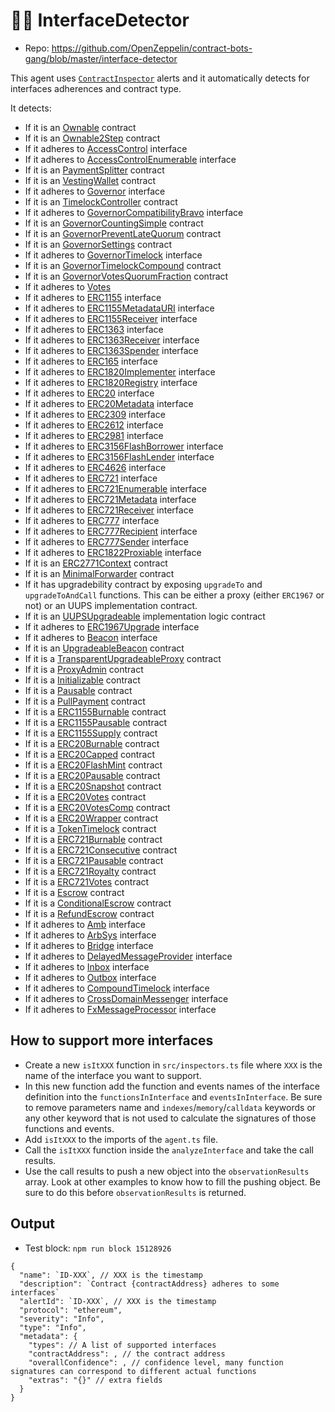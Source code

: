 # :male_detective: InterfaceDetector

- Repo: https://github.com/OpenZeppelin/contract-bots-gang/blob/master/interface-detector

This agent uses [`ContractInspector`](https://explorer.forta.network/agent/0x9703bb3bf08bc89e6d0fd273fa995c32f75e8998c314bafdafcfe2491678f083) alerts and it automatically detects for interfaces adherences and contract type.

It detects:
- If it is an [Ownable](https://github.com/OpenZeppelin/openzeppelin-contracts/blob/master/contracts/access/Ownable.sol) contract
- If it is an [Ownable2Step](https://github.com/OpenZeppelin/openzeppelin-contracts/blob/master/contracts/access/Ownable2Step.sol) contract
- If it adheres to  [AccessControl](https://github.com/OpenZeppelin/openzeppelin-contracts/blob/master/contracts/access/IAccessControl.sol) interface
- If it adheres to [AccessControlEnumerable](https://github.com/OpenZeppelin/openzeppelin-contracts/blob/master/contracts/access/IAccessControlEnumerable.sol) interface
- If it is an [PaymentSplitter](https://github.com/OpenZeppelin/openzeppelin-contracts/blob/master/contracts/finance/PaymentSplitter.sol) contract
- If it is an [VestingWallet](https://github.com/OpenZeppelin/openzeppelin-contracts/blob/master/contracts/finance/VestingWallet.sol) contract
- If it adheres to [Governor](https://github.com/OpenZeppelin/openzeppelin-contracts/blob/master/contracts/governance/IGovernor.sol) interface
- If it is an [TimelockController](https://github.com/OpenZeppelin/openzeppelin-contracts/blob/master/contracts/governance/TimelockController.sol) contract
- If it adheres to [GovernorCompatibilityBravo](https://github.com/OpenZeppelin/openzeppelin-contracts/blob/master/contracts/governance/compatibility/IGovernorCompatibilityBravo.sol) interface
- If it is an [GovernorCountingSimple](https://github.com/OpenZeppelin/openzeppelin-contracts/blob/master/contracts/governance/extensions/GovernorCountingSimple.sol) contract
- If it is an [GovernorPreventLateQuorum](https://github.com/OpenZeppelin/openzeppelin-contracts/blob/master/contracts/governance/extensions/GovernorPreventLateQuorum.sol) contract
- If it is an [GovernorSettings](https://github.com/OpenZeppelin/openzeppelin-contracts/blob/master/contracts/governance/extensions/GovernorSettings.sol) contract
- If it adheres to [GovernorTimelock](https://github.com/OpenZeppelin/openzeppelin-contracts/blob/master/contracts/governance/extensions/IGovernorTimelock.sol) interface
- If it is an [GovernorTimelockCompound](https://github.com/OpenZeppelin/openzeppelin-contracts/blob/master/contracts/governance/extensions/GovernorTimelockCompound.sol) contract
- If it is an [GovernorVotesQuorumFraction](https://github.com/OpenZeppelin/openzeppelin-contracts/blob/master/contracts/governance/extensions/GovernorVotesQuorumFraction.sol) contract
- If it adheres to [Votes](https://github.com/OpenZeppelin/openzeppelin-contracts/blob/master/contracts/governance/utils/IVotes.sol)
- If it adheres to [ERC1155](https://eips.ethereum.org/EIPS/eip-1155) interface
- If it adheres to [ERC1155MetadataURI](https://github.com/OpenZeppelin/openzeppelin-contracts/blob/master/contracts/token/ERC1155/extensions/IERC1155MetadataURI.sol) interface
- If it adheres to [ERC1155Receiver](https://github.com/OpenZeppelin/openzeppelin-contracts/blob/master/contracts/token/ERC1155/IERC1155Receiver.sol) interface
- If it adheres to [ERC1363](https://eips.ethereum.org/EIPS/eip-1363) interface
- If it adheres to [ERC1363Receiver](https://github.com/OpenZeppelin/openzeppelin-contracts/blob/master/contracts/interfaces/IERC1363Receiver.sol) interface
- If it adheres to [ERC1363Spender](https://github.com/OpenZeppelin/openzeppelin-contracts/blob/master/contracts/interfaces/IERC1363Spender.sol) interface
- If it adheres to [ERC165](https://eips.ethereum.org/EIPS/eip-165) interface
- If it adheres to [ERC1820Implementer](https://github.com/OpenZeppelin/openzeppelin-contracts/blob/master/contracts/utils/introspection/IERC1820Implementer.sol) interface
- If it adheres to [ERC1820Registry](https://github.com/OpenZeppelin/openzeppelin-contracts/blob/master/contracts/utils/introspection/IERC1820Registry.sol) interface
- If it adheres to [ERC20](https://eips.ethereum.org/EIPS/eip-20) interface
- If it adheres to [ERC20Metadata](https://github.com/OpenZeppelin/openzeppelin-contracts/blob/master/contracts/token/ERC20/extensions/IERC20Metadata.sol) interface
- If it adheres to [ERC2309](https://eips.ethereum.org/EIPS/eip-2309) interface
- If it adheres to [ERC2612](https://eips.ethereum.org/EIPS/eip-2612) interface
- If it adheres to [ERC2981](https://eips.ethereum.org/EIPS/eip-2981) interface
- If it adheres to [ERC3156FlashBorrower](https://github.com/OpenZeppelin/openzeppelin-contracts/blob/master/contracts/interfaces/IERC3156FlashBorrower.sol) interface
- If it adheres to [ERC3156FlashLender](https://github.com/OpenZeppelin/openzeppelin-contracts/blob/master/contracts/interfaces/IERC3156FlashLender.sol) interface
- If it adheres to [ERC4626](https://eips.ethereum.org/EIPS/eip-4626) interface
- If it adheres to [ERC721](https://eips.ethereum.org/EIPS/eip-721) interface
- If it adheres to [ERC721Enumerable](https://github.com/OpenZeppelin/openzeppelin-contracts/blob/master/contracts/token/ERC721/extensions/IERC721Enumerable.sol) interface
- If it adheres to [ERC721Metadata](https://github.com/OpenZeppelin/openzeppelin-contracts/blob/master/contracts/token/ERC721/extensions/IERC721Metadata.sol) interface
- If it adheres to [ERC721Receiver](https://github.com/OpenZeppelin/openzeppelin-contracts/blob/master/contracts/token/ERC721/IERC721Receiver.sol) interface
- If it adheres to [ERC777](https://eips.ethereum.org/EIPS/eip-777) interface
- If it adheres to [ERC777Recipient](https://github.com/OpenZeppelin/openzeppelin-contracts/blob/master/contracts/token/ERC777/IERC777Recipient.sol) interface
- If it adheres to [ERC777Sender](https://github.com/OpenZeppelin/openzeppelin-contracts/blob/master/contracts/token/ERC777/IERC777Sender.sol) interface
- If it adheres to [ERC1822Proxiable](https://github.com/OpenZeppelin/openzeppelin-contracts/blob/master/contracts/interfaces/draft-IERC1822.sol) interface
- If it is an [ERC2771Context](https://github.com/OpenZeppelin/openzeppelin-contracts/blob/master/contracts/metatx/ERC2771Context.sol) contract
- If it is an [MinimalForwarder](https://github.com/OpenZeppelin/openzeppelin-contracts/blob/master/contracts/metatx/MinimalForwarder.sol) contract
- If it has upgradebility contract by exposing `upgradeTo` and `upgradeToAndCall` functions. This can be either a proxy (either `ERC1967` or not) or an UUPS implementation contract. 
- If it is an [UUPSUpgradeable](https://github.com/OpenZeppelin/openzeppelin-contracts/blob/master/contracts/proxy/utils/UUPSUpgradeable.sol) implementation logic contract
- If it adheres to [ERC1967Upgrade](https://eips.ethereum.org/EIPS/eip-1967) interface
- If it adheres to [Beacon](https://github.com/OpenZeppelin/openzeppelin-contracts/blob/master/contracts/proxy/beacon/IBeacon.sol) interface
- If it is an [UpgradeableBeacon](https://github.com/OpenZeppelin/openzeppelin-contracts/blob/master/contracts/proxy/beacon/UpgradeableBeacon.sol) contract 
- If it is a [TransparentUpgradeableProxy](https://github.com/OpenZeppelin/openzeppelin-contracts/blob/master/contracts/proxy/transparent/TransparentUpgradeableProxy.sol) contract 
- If it is a [ProxyAdmin](https://github.com/OpenZeppelin/openzeppelin-contracts/blob/master/contracts/proxy/transparent/ProxyAdmin.sol) contract
- If it is a [Initializable](https://github.com/OpenZeppelin/openzeppelin-contracts/blob/master/contracts/proxy/utils/Initializable.sol) contract
- If it is a [Pausable](https://github.com/OpenZeppelin/openzeppelin-contracts/blob/master/contracts/security/Pausable.sol) contract
- If it is a [PullPayment](https://github.com/OpenZeppelin/openzeppelin-contracts/blob/master/contracts/security/PullPayment.sol) contract
- If it is a [ERC1155Burnable](https://github.com/OpenZeppelin/openzeppelin-contracts/blob/master/contracts/token/ERC1155/extensions/ERC1155Burnable.sol) contract
- If it is a [ERC1155Pausable](https://github.com/OpenZeppelin/openzeppelin-contracts/blob/master/contracts/token/ERC1155/extensions/ERC1155Pausable.sol) contract
- If it is a [ERC1155Supply](https://github.com/OpenZeppelin/openzeppelin-contracts/blob/master/contracts/token/ERC1155/extensions/ERC1155Supply.sol) contract
- If it is a [ERC20Burnable](https://github.com/OpenZeppelin/openzeppelin-contracts/blob/master/contracts/token/ERC20/extensions/ERC20Burnable.sol) contract
- If it is a [ERC20Capped](https://github.com/OpenZeppelin/openzeppelin-contracts/blob/master/contracts/token/ERC20/extensions/ERC20Capped.sol) contract
- If it is a [ERC20FlashMint](https://github.com/OpenZeppelin/openzeppelin-contracts/blob/master/contracts/token/ERC20/extensions/ERC20FlashMint.sol) contract
- If it is a [ERC20Pausable](https://github.com/OpenZeppelin/openzeppelin-contracts/blob/master/contracts/token/ERC20/extensions/ERC20Pausable.sol) contract
- If it is a [ERC20Snapshot](https://github.com/OpenZeppelin/openzeppelin-contracts/blob/master/contracts/token/ERC20/extensions/ERC20Snapshot.sol) contract
- If it is a [ERC20Votes](https://github.com/OpenZeppelin/openzeppelin-contracts/blob/master/contracts/token/ERC20/extensions/ERC20Votes.sol) contract
- If it is a [ERC20VotesComp](https://github.com/OpenZeppelin/openzeppelin-contracts/blob/master/contracts/token/ERC20/extensions/ERC20VotesComp.sol) contract
- If it is a [ERC20Wrapper](https://github.com/OpenZeppelin/openzeppelin-contracts/blob/master/contracts/token/ERC20/extensions/ERC20Wrapper.sol) contract
- If it is a [TokenTimelock](https://github.com/OpenZeppelin/openzeppelin-contracts/blob/master/contracts/token/ERC20/utils/TokenTimelock.sol) contract
- If it is a [ERC721Burnable](https://github.com/OpenZeppelin/openzeppelin-contracts/blob/master/contracts/token/ERC721/extensions/ERC721Burnable.sol) contract
- If it is a [ERC721Consecutive](https://github.com/OpenZeppelin/openzeppelin-contracts/blob/master/contracts/token/ERC721/extensions/ERC721Consecutive.sol) contract
- If it is a [ERC721Pausable](https://github.com/OpenZeppelin/openzeppelin-contracts/blob/master/contracts/token/ERC721/extensions/ERC721Pausable.sol) contract
- If it is a [ERC721Royalty](https://github.com/OpenZeppelin/openzeppelin-contracts/blob/master/contracts/token/ERC721/extensions/ERC721Royalty.sol) contract
- If it is a [ERC721Votes](https://github.com/OpenZeppelin/openzeppelin-contracts/blob/master/contracts/token/ERC721/extensions/ERC721Votes.sol) contract
- If it is a [Escrow](https://github.com/OpenZeppelin/openzeppelin-contracts/blob/master/contracts/utils/escrow/Escrow.sol) contract
- If it is a [ConditionalEscrow](https://github.com/OpenZeppelin/openzeppelin-contracts/blob/master/contracts/utils/escrow/ConditionalEscrow.sol) contract
- If it is a [RefundEscrow](https://github.com/OpenZeppelin/openzeppelin-contracts/blob/master/contracts/utils/escrow/RefundEscrow.sol) contract
- If it adheres to [Amb](https://github.com/OpenZeppelin/openzeppelin-contracts/blob/master/contracts/vendor/amb/IAMB.sol) interface
- If it adheres to [ArbSys](https://github.com/OpenZeppelin/openzeppelin-contracts/blob/master/contracts/vendor/arbitrum/IArbSys.sol) interface
- If it adheres to [Bridge](https://github.com/OpenZeppelin/openzeppelin-contracts/blob/master/contracts/vendor/arbitrum/IBridge.sol) interface
- If it adheres to [DelayedMessageProvider](https://github.com/OpenZeppelin/openzeppelin-contracts/blob/master/contracts/vendor/arbitrum/IDelayedMessageProvider.sol) interface
- If it adheres to [Inbox](https://github.com/OpenZeppelin/openzeppelin-contracts/blob/master/contracts/vendor/arbitrum/IInbox.sol) interface
- If it adheres to [Outbox](https://github.com/OpenZeppelin/openzeppelin-contracts/blob/master/contracts/vendor/arbitrum/IOutbox.sol) interface
- If it adheres to [CompoundTimelock](https://github.com/OpenZeppelin/openzeppelin-contracts/blob/master/contracts/vendor/compound/ICompoundTimelock.sol) interface
- If it adheres to [CrossDomainMessenger](https://github.com/OpenZeppelin/openzeppelin-contracts/blob/master/contracts/vendor/optimism/ICrossDomainMessenger.sol) interface
- If it adheres to [FxMessageProcessor](https://github.com/OpenZeppelin/openzeppelin-contracts/blob/master/contracts/vendor/optimism/ICrossDomainMessenger.sol) interface
## How to support more interfaces

- Create a new `isItXXX` function in `src/inspectors.ts` file where `XXX` is the name of the interface you want to support.
- In this new function add the function and events names of the interface definition into the `functionsInInterface` and `eventsInInterface`. Be sure to remove parameters name and `indexes`/`memory`/`calldata` keywords or any other keyword that is not used to calculate the signatures of those functions and events.
- Add `isItXXX` to the imports of the `agent.ts` file.
- Call the `isItXXX` function inside the `analyzeInterface` and take the call results.
- Use the call results to push a new object into the `observationResults` array. Look at other examples to know how to fill the pushing object. Be sure to do this before `observationResults` is returned.

## Output

- Test block: `npm run block 15128926`

```
{
  "name": `ID-XXX`, // XXX is the timestamp
  "description": `Contract {contractAddress} adheres to some interfaces`
  "alertId": `ID-XXX`, // XXX is the timestamp
  "protocol": "ethereum",
  "severity": "Info",
  "type": "Info",
  "metadata": {
    "types": // A list of supported interfaces
    "contractAddress": , // the contract address
    "overallConfidence": , // confidence level, many function signatures can correspond to different actual functions
    "extras": "{}" // extra fields
  }
}
```
